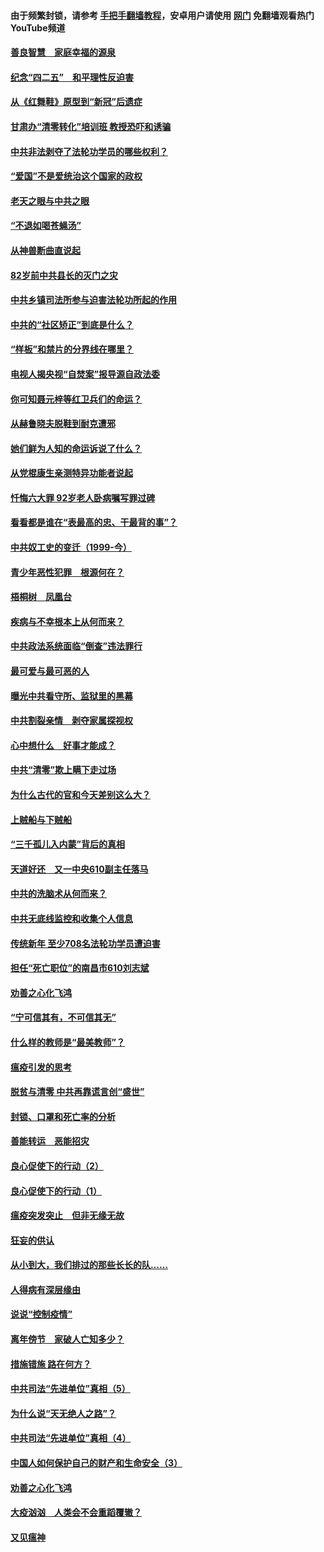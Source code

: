 #### 由于频繁封锁，请参考 [手把手翻墙教程](https://github.com/gfw-breaker/guides/wiki/)，安卓用户请使用 [网门](https://github.com/gfw-breaker/nogfw/blob/master/dl.md?t=04252100) 免翻墙观看热门YouTube频道 

#### [善良智慧　家庭幸福的源泉](../pages/19/423632.md?t=04252100) 

#### [纪念“四二五”　和平理性反迫害](../pages/19/423660.md?t=04252100) 

#### [从《红舞鞋》原型到“新冠”后遗症](../pages/19/423509.md?t=04252100) 

#### [甘肃办“清零转化”培训班 教授恐吓和诱骗](../pages/19/423498.md?t=04252100) 

#### [中共非法剥夺了法轮功学员的哪些权利？](../pages/19/423392.md?t=04252100) 

#### [“爱国”不是爱统治这个国家的政权](../pages/19/423029.md?t=04252100) 

#### [老天之眼与中共之眼](../pages/19/423378.md?t=04252100) 

#### [“不退如喝苍蝇汤”](../pages/19/423287.md?t=04252100) 

#### [从神兽断曲直说起](../pages/19/423201.md?t=04252100) 

#### [82岁前中共县长的灭门之灾](../pages/19/423055.md?t=04252100) 

#### [中共乡镇司法所参与迫害法轮功所起的作用](../pages/19/423064.md?t=04252100) 

#### [中共的“社区矫正”到底是什么？](../pages/19/422870.md?t=04252100) 

#### [“样板”和禁片的分界线在哪里？](../pages/19/422704.md?t=04252100) 

#### [电视人揭央视“自焚案”报导源自政法委](../pages/19/422770.md?t=04252100) 

#### [你可知聂元梓等红卫兵们的命运？](../pages/19/422848.md?t=04252100) 

#### [从赫鲁晓夫脱鞋到耐克遭邪](../pages/19/422826.md?t=04252100) 

#### [她们鲜为人知的命运诉说了什么？](../pages/19/422754.md?t=04252100) 

#### [从党棍康生亲测特异功能者说起](../pages/19/422657.md?t=04252100) 

#### [忏悔六大罪 92岁老人卧病嘱写罪过碑](../pages/19/422750.md?t=04252100) 

#### [看看都是谁在“表最高的忠、干最背的事”？](../pages/19/422703.md?t=04252100) 

#### [中共奴工史的变迁（1999-今）](../pages/19/422656.md?t=04252100) 

#### [青少年恶性犯罪　根源何在？](../pages/19/422449.md?t=04252100) 

#### [梧桐树　凤凰台](../pages/19/422442.md?t=04252100) 

#### [疾病与不幸根本上从何而来？](../pages/19/422438.md?t=04252100) 

#### [中共政法系统面临“倒查”违法罪行](../pages/19/422497.md?t=04252100) 

#### [最可爱与最可恶的人](../pages/19/422448.md?t=04252100) 

#### [曝光中共看守所、监狱里的黑幕](../pages/19/422390.md?t=04252100) 

#### [中共割裂亲情　剥夺家属探视权](../pages/19/422364.md?t=04252100) 

#### [心中想什么　好事才能成？](../pages/19/422318.md?t=04252100) 

#### [中共“清零”欺上瞒下走过场](../pages/19/422306.md?t=04252100) 

#### [为什么古代的官和今天差别这么大？](../pages/19/422228.md?t=04252100) 

#### [上贼船与下贼船](../pages/19/422276.md?t=04252100) 

#### [“三千孤儿入内蒙”背后的真相](../pages/19/422229.md?t=04252100) 

#### [天道好还　又一中央610副主任落马](../pages/19/422155.md?t=04252100) 

#### [中共的洗脑术从何而来？](../pages/19/422154.md?t=04252100) 

#### [中共无底线监控和收集个人信息](../pages/19/422039.md?t=04252100) 

#### [传统新年 至少708名法轮功学员遭迫害](../pages/19/421946.md?t=04252100) 

#### [担任“死亡职位”的南昌市610刘志斌](../pages/19/421957.md?t=04252100) 

#### [劝善之心化飞鸿](../pages/19/421164.md?t=04252100) 

#### [“宁可信其有，不可信其无”](../pages/19/421691.md?t=04252100) 

#### [什么样的教师是“最美教师”？](../pages/19/421755.md?t=04252100) 

#### [瘟疫引发的思考](../pages/19/421594.md?t=04252100) 

#### [脱贫与清零 中共再靠谎言创“盛世”](../pages/19/421590.md?t=04252100) 

#### [封锁、口罩和死亡率的分析](../pages/19/421495.md?t=04252100) 

#### [善能转运　恶能招灾](../pages/19/421334.md?t=04252100) 

#### [良心促使下的行动（2）](../pages/19/421361.md?t=04252100) 

#### [良心促使下的行动（1）](../pages/19/421302.md?t=04252100) 

#### [瘟疫突发突止　但非无缘无故](../pages/19/421281.md?t=04252100) 

#### [狂妄的供认](../pages/19/421199.md?t=04252100) 

#### [从小到大，我们排过的那些长长的队……](../pages/19/421243.md?t=04252100) 

#### [人得病有深层缘由](../pages/19/420864.md?t=04252100) 

#### [说说“控制疫情”](../pages/19/420831.md?t=04252100) 

#### [离年傍节　家破人亡知多少？](../pages/19/420563.md?t=04252100) 

#### [措施错施  路在何方？](../pages/19/420076.md?t=04252100) 

#### [中共司法“先进单位”真相（5）](../pages/19/419453.md?t=04252100) 

#### [为什么说“天无绝人之路”？](../pages/19/419618.md?t=04252100) 

#### [中共司法“先进单位”真相（4）](../pages/19/419452.md?t=04252100) 

#### [中国人如何保护自己的财产和生命安全（3）](../pages/19/419405.md?t=04252100) 

#### [劝善之心化飞鸿](../pages/19/418758.md?t=04252100) 

#### [大疫汹汹　人类会不会重蹈覆辙？](../pages/19/419691.md?t=04252100) 

#### [又见瘟神](../pages/19/419225.md?t=04252100) 

